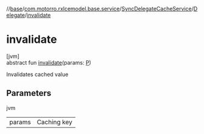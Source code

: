 //[base](../../../../index.md)/[com.motorro.rxlcemodel.base.service](../../index.md)/[SyncDelegateCacheService](../index.md)/[Delegate](index.md)/[invalidate](invalidate.md)

# invalidate

[jvm]\
abstract fun [invalidate](invalidate.md)(params: [P](index.md))

Invalidates cached value

## Parameters

jvm

| | |
|---|---|
| params | Caching key |
